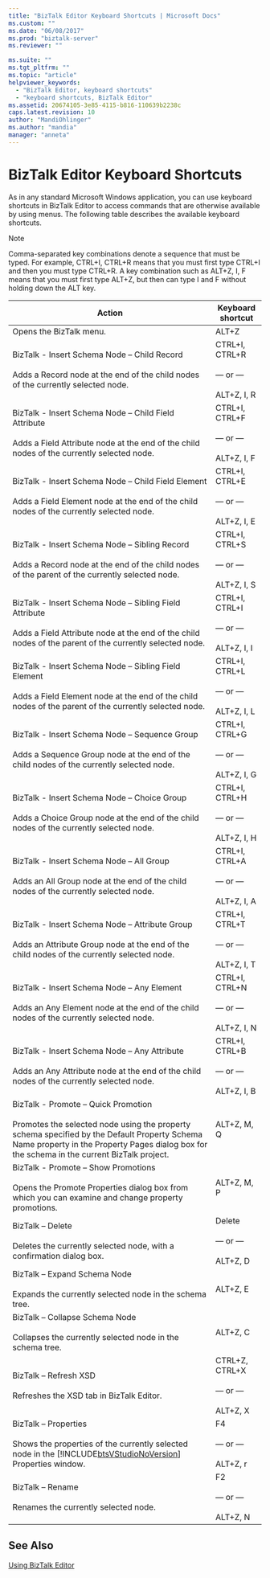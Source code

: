 ```yaml
---
title: "BizTalk Editor Keyboard Shortcuts | Microsoft Docs"
ms.custom: ""
ms.date: "06/08/2017"
ms.prod: "biztalk-server"
ms.reviewer: ""

ms.suite: ""
ms.tgt_pltfrm: ""
ms.topic: "article"
helpviewer_keywords: 
  - "BizTalk Editor, keyboard shortcuts"
  - "keyboard shortcuts, BizTalk Editor"
ms.assetid: 20674105-3e85-4115-b816-110639b2238c
caps.latest.revision: 10
author: "MandiOhlinger"
ms.author: "mandia"
manager: "anneta"
---
```

# BizTalk Editor Keyboard Shortcuts
As in any standard Microsoft Windows application, you can use keyboard shortcuts in BizTalk Editor to access commands that are otherwise available by using menus. The following table describes the available keyboard shortcuts.  
  
> [!NOTE]
>  Comma-separated key combinations denote a sequence that must be typed. For example, CTRL+I, CTRL+R means that you must first type CTRL+I and then you must type CTRL+R. A key combination such as ALT+Z, I, F means that you must first type ALT+Z, but then can type I and F without holding down the ALT key.  
  
|Action|Keyboard shortcut|  
|------------|-----------------------|  
|Opens the BizTalk menu.|ALT+Z||  
|BizTalk - Insert Schema Node – Child Record<br /><br /> Adds a Record node at the end of the child nodes of the currently selected node.|CTRL+I, CTRL+R<br /><br /> — or —<br /><br /> ALT+Z, I, R|  
|BizTalk - Insert Schema Node – Child Field Attribute<br /><br /> Adds a Field Attribute node at the end of the child nodes of the currently selected node.|CTRL+I, CTRL+F<br /><br /> — or —<br /><br /> ALT+Z, I, F|  
|BizTalk - Insert Schema Node – Child Field Element<br /><br /> Adds a Field Element node at the end of the child nodes of the currently selected node.|CTRL+I, CTRL+E<br /><br /> — or —<br /><br /> ALT+Z, I, E|  
|BizTalk - Insert Schema Node – Sibling Record<br /><br /> Adds a Record node at the end of the child nodes of the parent of the currently selected node.|CTRL+I, CTRL+S<br /><br /> — or —<br /><br /> ALT+Z, I, S|  
|BizTalk - Insert Schema Node – Sibling Field Attribute<br /><br /> Adds a Field Attribute node at the end of the child nodes of the parent of the currently selected node.|CTRL+I, CTRL+I<br /><br /> — or —<br /><br /> ALT+Z, I, I|  
|BizTalk - Insert Schema Node – Sibling Field Element<br /><br /> Adds a Field Element node at the end of the child nodes of the parent of the currently selected node.|CTRL+I, CTRL+L<br /><br /> — or —<br /><br /> ALT+Z, I, L|  
|BizTalk - Insert Schema Node – Sequence Group<br /><br /> Adds a Sequence Group node at the end of the child nodes of the currently selected node.|CTRL+I, CTRL+G<br /><br /> — or —<br /><br /> ALT+Z, I, G|  
|BizTalk - Insert Schema Node – Choice Group<br /><br /> Adds a Choice Group node at the end of the child nodes of the currently selected node.|CTRL+I, CTRL+H<br /><br /> — or —<br /><br /> ALT+Z, I, H|  
|BizTalk - Insert Schema Node – All Group<br /><br /> Adds an All Group node at the end of the child nodes of the currently selected node.|CTRL+I, CTRL+A<br /><br /> — or —<br /><br /> ALT+Z, I, A|  
|BizTalk - Insert Schema Node – Attribute Group<br /><br /> Adds an Attribute Group node at the end of the child nodes of the currently selected node.|CTRL+I, CTRL+T<br /><br /> — or —<br /><br /> ALT+Z, I, T|  
|BizTalk - Insert Schema Node – Any Element<br /><br /> Adds an Any Element node at the end of the child nodes of the currently selected node.|CTRL+I, CTRL+N<br /><br /> — or —<br /><br /> ALT+Z, I, N|  
|BizTalk - Insert Schema Node – Any Attribute<br /><br /> Adds an Any Attribute node at the end of the child nodes of the currently selected node.|CTRL+I, CTRL+B<br /><br /> — or —<br /><br /> ALT+Z, I, B|  
|BizTalk - Promote – Quick Promotion<br /><br /> Promotes the selected node using the property schema specified by the Default Property Schema Name property in the Property Pages dialog box for the schema in the current BizTalk project.|ALT+Z, M, Q|  
|BizTalk - Promote – Show Promotions<br /><br /> Opens the Promote Properties dialog box from which you can examine and change property promotions.|ALT+Z, M, P|  
|BizTalk – Delete<br /><br /> Deletes the currently selected node, with a confirmation dialog box.|Delete<br /><br /> — or —<br /><br /> ALT+Z, D|  
|BizTalk – Expand Schema Node<br /><br /> Expands the currently selected node in the schema tree.|ALT+Z, E|  
|BizTalk – Collapse Schema Node<br /><br /> Collapses the currently selected node in the schema tree.|ALT+Z, C|  
|BizTalk – Refresh XSD<br /><br /> Refreshes the XSD tab in BizTalk Editor.|CTRL+Z, CTRL+X<br /><br /> — or —<br /><br /> ALT+Z, X|  
|BizTalk – Properties<br /><br /> Shows the properties of the currently selected node in the [!INCLUDE[btsVStudioNoVersion](../includes/btsvstudionoversion-md.md)] Properties window.|F4<br /><br /> — or —<br /><br /> ALT+Z, r|  
|BizTalk – Rename<br /><br /> Renames the currently selected node.|F2<br /><br /> — or —<br /><br /> ALT+Z, N|  
  
## See Also  
 [Using BizTalk Editor](../core/using-biztalk-editor.md)